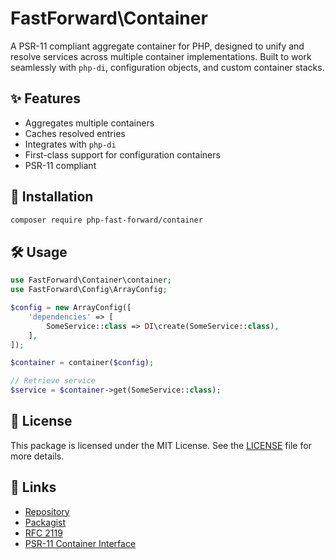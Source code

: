# FastForward\Container

A PSR-11 compliant aggregate container for PHP, designed to unify and resolve services across multiple container implementations. Built to work seamlessly with `php-di`, configuration objects, and custom container stacks.

## ✨ Features

- Aggregates multiple containers
- Caches resolved entries
- Integrates with `php-di`
- First-class support for configuration containers
- PSR-11 compliant

## 🚀 Installation

```bash
composer require php-fast-forward/container
```

## 🛠️ Usage

```php
use FastForward\Container\container;
use FastForward\Config\ArrayConfig;

$config = new ArrayConfig([
    'dependencies' => [
        SomeService::class => DI\create(SomeService::class),
    ],
]);

$container = container($config);

// Retrieve service
$service = $container->get(SomeService::class);
```

## 📄 License

This package is licensed under the MIT License. See the [LICENSE](LICENSE) file for more details.

## 🔗 Links

- [Repository](https://github.com/php-fast-forward/container)
- [Packagist](https://packagist.org/packages/php-fast-forward/container)
- [RFC 2119](https://datatracker.ietf.org/doc/html/rfc2119)
- [PSR-11 Container Interface](https://www.php-fig.org/psr/psr-11/)

